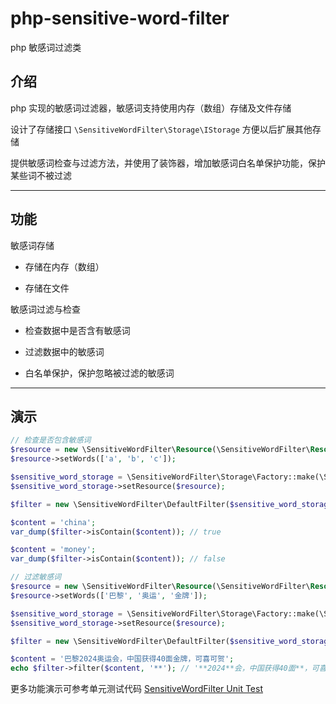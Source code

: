 # php-sensitive-word-filter

php 敏感词过滤类

## 介绍

php 实现的敏感词过滤器，敏感词支持使用内存（数组）存储及文件存储

设计了存储接口 `\SensitiveWordFilter\Storage\IStorage` 方便以后扩展其他存储

提供敏感词检查与过滤方法，并使用了装饰器，增加敏感词白名单保护功能，保护某些词不被过滤

---

## 功能

敏感词存储

- 存储在内存（数组）

- 存储在文件

敏感词过滤与检查

- 检查数据中是否含有敏感词

- 过滤数据中的敏感词

- 白名单保护，保护忽略被过滤的敏感词

---

## 演示

```php
// 检查是否包含敏感词
$resource = new \SensitiveWordFilter\Resource(\SensitiveWordFilter\Resource::MEMORY);
$resource->setWords(['a', 'b', 'c']);

$sensitive_word_storage = \SensitiveWordFilter\Storage\Factory::make(\SensitiveWordFilter\Storage\Type::MEMORY);
$sensitive_word_storage->setResource($resource);

$filter = new \SensitiveWordFilter\DefaultFilter($sensitive_word_storage);

$content = 'china';
var_dump($filter->isContain($content)); // true

$content = 'money';
var_dump($filter->isContain($content)); // false

// 过滤敏感词
$resource = new \SensitiveWordFilter\Resource(\SensitiveWordFilter\Resource::MEMORY);
$resource->setWords(['巴黎', '奥运', '金牌']);

$sensitive_word_storage = \SensitiveWordFilter\Storage\Factory::make(\SensitiveWordFilter\Storage\Type::MEMORY);
$sensitive_word_storage->setResource($resource);

$filter = new \SensitiveWordFilter\DefaultFilter($sensitive_word_storage);

$content = '巴黎2024奥运会，中国获得40面金牌，可喜可贺';
echo $filter->filter($content, '**'); // '**2024**会，中国获得40面**，可喜可贺';
```

更多功能演示可参考单元测试代码 [SensitiveWordFilter Unit Test](<../tests/SensitiveWordFilter>)
